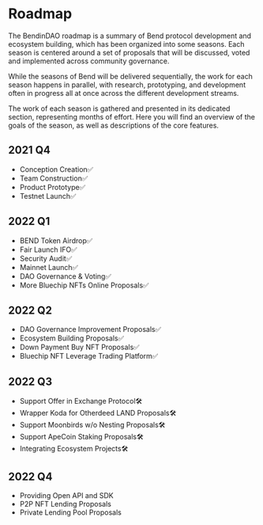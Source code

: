 # Roadmap

The BendinDAO roadmap is a summary of Bend protocol development and ecosystem building, which has been organized into some seasons. Each season is centered around a set of proposals that will be discussed, voted and implemented across community governance.

While the seasons of Bend will be delivered sequentially, the work for each season happens in parallel, with research, prototyping, and development often in progress all at once across the different development streams.

The work of each season is gathered and presented in its dedicated section, representing months of effort. Here you will find an overview of the goals of the season, as well as descriptions of the core features.

## 2021 Q4

* Conception Creation✅
* Team Construction✅
* Product Prototype✅
* Testnet Launch✅

## 2022 Q1

* BEND Token Airdrop✅
* Fair Launch IFO✅
* Security Audit✅
* Mainnet Launch✅
* DAO Governance & Voting✅
* More Bluechip NFTs Online Proposals✅

## 2022 Q2

* DAO Governance Improvement Proposals✅
* Ecosystem Building Proposals✅
* Down Payment Buy NFT Proposals✅
* Bluechip NFT Leverage Trading Platform✅

## 2022 Q3

* Support Offer in Exchange Protocol🛠️
* Wrapper Koda for Otherdeed LAND Proposals🛠️
* Support Moonbirds w/o Nesting Proposals🛠️
* Support ApeCoin Staking Proposals🛠️
* Integrating Ecosystem Projects🛠️

## 2022 Q4

* Providing Open API and SDK
* P2P NFT Lending Proposals
* Private Lending Pool Proposals

